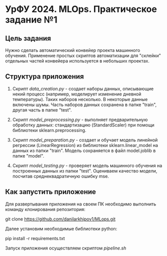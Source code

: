 # УрФУ 2024. MLOps. Практическое задание №1

## Цель задания
Нужно сделать автоматический конвейер проекта машинного обучения.  Применение простых скриптов автоматизации для "склейки" отдельных частей конвейера используется в небольших проектах.

## Структура приложения

1. Скрипт *data_creation.py* - создает наборы данных, описывающие некий процесс (например, моделирует изменение дневной температуры).
Таких наборов несколько. В некоторые данные включены шумы. Часть наборов данных сохранена в папке "train", другая часть в папке "test".

2. Скрипт *model_preprocessing.py* - выполняет предварительную обработку данных: стандартизацию (StandardScaler) при помощи библиотеки sklearn.preprocessing.

3. Скрипт *model_preparation.py* - создает и обучает модель линейной регрессии (LinearRegression) из библиотеки sklearn.linear_model на данных из папки "train". Модель сохраняется в файл model.joblib в папке "model". 

4. Скрипт *model_testing.py* - проверяет модель машинного обучения на построенных данных из папки "test". Оцениваем качество модели, посчитав среднеквадратичную ошибку mse.

## Как запустить приложение

Для развертывания приложения на своем ПК необходимо выполнить команду клонирования репозитория:

git clone https://github.com/danilarkhipov1/MLops.git

Далее установим необходимые библиотеки python:

pip install -r requirements.txt

Запуск приложения осуществляем скриптом *pipeline.sh*